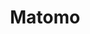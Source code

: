 ---
draft: false
title: Matomo
content:
  id: matomo
  name: Matomo
  logo: /images/applications/analytics/matomo/logo.png
  website: https://matomo.org/
  iframe_website: /website-iframe/applications/analytics/matomo
  dashboardImage: /images/applications/analytics/matomo/screenshot-1.jpg
  short_description: Matomo is a full-featured PHP MySQL software program that you download and install on your own webserver
  description: Matomo is a full-featured PHP MySQL software program that you download and install on your own webserver. At the end of the five-minute installation process, you will be given a JavaScript code. Simply copy and paste this tag on websites you wish to track and access your analytics reports in real-time.
  features:
    - title: Open source
      description: Minimise risk with a secure, transparent platform that’s been thoroughly tested by hundreds of contributors
    - title: 100% accurate data
      description: No data sampling means you can make impactful decisions based on 100% accurate reporting.
    - title: No data limitations
      description: Get an unlimited number of websites, users and segments. There’s also no limitation on how much data you store.
    - title: Tracking personal data
      description: Securely track personal data in accordance with privacy laws. This option is unavailable with GA.
  screenshots:
    - /images/applications/analytics/matomo/screenshot-1.jpg
    - /images/applications/analytics/matomo/screenshot-2.jpg
---